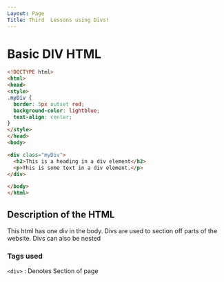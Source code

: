 ```yaml
---
Layout: Page
Title: Third  Lessons using Divs!
---
```

# Basic DIV HTML

```html
<!DOCTYPE html>
<html>
<head>
<style>
.myDiv {
  border: 5px outset red;
  background-color: lightblue;
  text-align: center;
}
</style>
</head>
<body>

<div class="myDiv">
  <h2>This is a heading in a div element</h2>
  <p>This is some text in a div element.</p>
</div>

</body>
</html>
```

## Description of the HTML

This html has one div in the body. Divs are used to section off parts of the website. Divs can also be nested  

### Tags used
`<div>`
: Denotes Section of page
